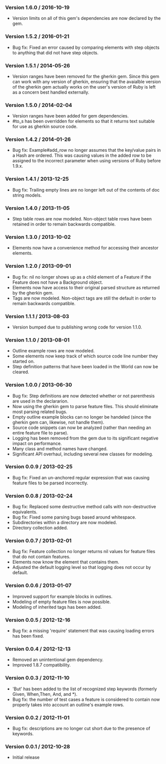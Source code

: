 ### Version 1.6.0 / 2016-10-19

* Version limits on all of this gem's dependencies are now declared by the gem.


### Version 1.5.2 / 2016-01-21

* Bug fix: Fixed an error caused by comparing elements with step objects to
  anything that did not have step objects.


### Version 1.5.1 / 2014-05-26

* Version ranges have been removed for the gherkin gem. Since this gem can work 
  with any version of gherkin, ensuring that the avaialble version of the 
  gherkin gem actually works on the user's version of Ruby is left as a concern 
  best handled externally.


### Version 1.5.0 / 2014-02-04

* Version ranges have been added for gem dependencies.
* \#to_s has been overridden for elements so that it returns text suitable for
  use as gherkin source code.


### Version 1.4.2 / 2014-01-26

* Bug fix: Example#add_row no longer assumes that the key/value pairs in a
  Hash are ordered. This was causing values in the added row to be assigned
  to the incorrect parameter when using versions of Ruby before 1.9.x.


### Version 1.4.1 / 2013-12-25

* Bug fix: Trailing empty lines are no longer left out of the contents of doc
  string models.


### Version 1.4.0 / 2013-11-05

* Step table rows are now modeled. Non-object table rows have been retained in
  order to remain backwards compatible.


### Version 1.3.0 / 2013-10-02

* Elements now have a convenience method for accessing their ancestor elements.


### Version 1.2.0 / 2013-09-01

* Bug fix: nil no longer shows up as a child element of a Feature if the Feature
  does not have a Background object.
* Elements now have access to their original parsed structure as returned by the
  gherkin gem.
* Tags are now modeled. Non-object tags are still the default in order to remain
  backwards compatible.


### Version 1.1.1 / 2013-08-03

* Version bumped due to publishing wrong code for version 1.1.0.


### Version 1.1.0 / 2013-08-01

* Outline example rows are now modeled.
* Some elements now keep track of which source code line number they started on.
* Step definition patterns that have been loaded in the World can now be cleared.


### Version 1.0.0 / 2013-06-30

* Bug fix: Step definitions are now detected whether or not parenthesis are
  used in the declararion.
* Now using the gherkin gem to parse feature files. This should eliminate most
  parsing related bugs.
* Empty outline example blocks can no longer be handeled (since the gherkin gem
  can, likewise, not handle them).
* Source code snippets can now be analyzed (rather than needing an entire feature
  file to parse).
* Logging has been removed from the gem due to its significant negative impact
  on performance.
* Many class and method names have changed.
* Significant API overhaul, including several new classes for modeling.


### Version 0.0.9 / 2013-02-25

* Bug fix: Fixed an un-anchored regular expression that was causing
  feature files to be parsed incorrectly.


### Version 0.0.8 / 2013-02-24

* Bug fix: Replaced some destructive method calls with non-destructive
  equivalents.
* Bug fix: Fixed some parsing bugs based around whitespace.
* Subdirectories within a directory are now modeled.
* Directory collection added.


### Version 0.0.7 / 2013-02-01

* Bug fix: Feature collection no longer returns nil values for feature files
  that do not contain features.
* Elements now know the element that contains them.
* Adjusted the default logging level so that logging does not occur by default.


### Version 0.0.6 / 2013-01-07

* Improved support for example blocks in outlines.
* Modeling of empty feature files is now possible.
* Modeling of inherited tags has been added.


### Version 0.0.5 / 2012-12-16

* Bug fix: a missing 'require' statement that was causing loading errors has
  been fixed.


### Version 0.0.4 / 2012-12-13

* Removed an unintentional gem dependency.
* Improved 1.8.7 compatibility.


### Version 0.0.3 / 2012-11-10

* 'But' has been added to the list of recognized step keywords (formerly Given,
  When,Then, And, and *).
* Bug fix: the number of test cases a feature is considered to contain now
  properly takes into account an outline's example rows.


### Version 0.0.2 / 2012-11-01

* Bug fix: descriptions are no longer cut short due to the presence of keywords.


### Version 0.0.1 / 2012-10-28

* Initial release
